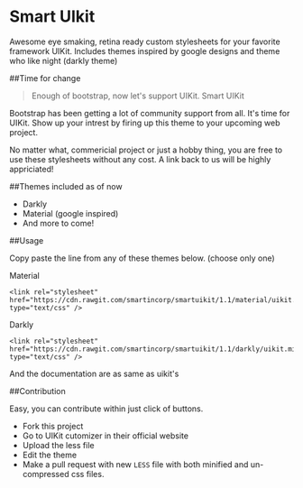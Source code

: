 # Smart UIkit

Awesome eye smaking, retina ready custom stylesheets for your favorite framework UIKit. Includes themes inspired by google designs and theme who like night (darkly theme)

##Time for change

> Enough of bootstrap, now let's support UIKit. 
> Smart UIKit

Bootstrap has been getting a lot of community support from all. It's time for UIKit. Show up your intrest by firing up this theme to your upcoming web project.

No matter what, commericial project or just a hobby thing, you are free to use these stylesheets without any cost. A link back to us will be highly appriciated!

##Themes included as of now

- Darkly 
- Material (google inspired)
- And more to come!
 
##Usage

Copy paste the line from any of these themes below. (choose only one)
 
Material

    <link rel="stylesheet" href="https://cdn.rawgit.com/smartincorp/smartuikit/1.1/material/uikit.min.css" type="text/css" />
   
Darkly

    <link rel="stylesheet" href="https://cdn.rawgit.com/smartincorp/smartuikit/1.1/darkly/uikit.min.css" type="text/css" />
    
And the documentation are as same as uikit's

##Contribution

Easy, you can contribute within just click of buttons.

- Fork this project
- Go to UIKit cutomizer in their official website
- Upload the less file
- Edit the theme
- Make a pull request with new `LESS` file with both minified and un-compressed css files.

